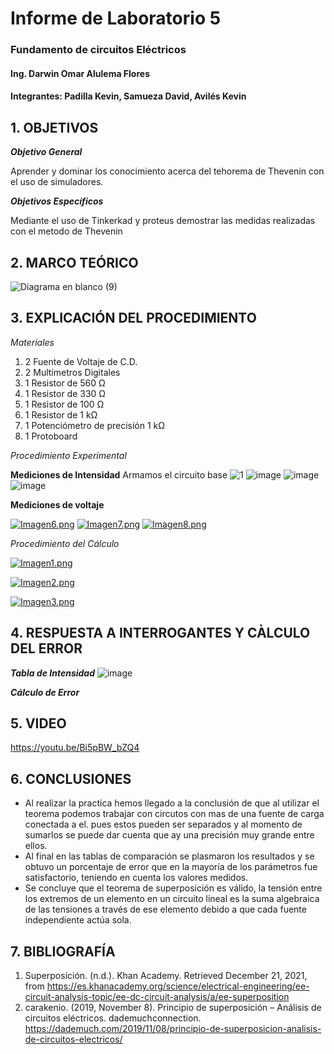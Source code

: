 # Informe de Laboratorio 5
### Fundamento de circuitos Eléctricos 
#### Ing. Darwin Omar Alulema Flores
#### Integrantes: Padilla Kevin, Samueza David, Avilés Kevin
 
 ## 1. OBJETIVOS
***Objetivo General***

Aprender y dominar los conocimiento acerca del tehorema de Thevenin con el uso de simuladores.

***Objetivos Específicos***

Mediante el uso de  Tinkerkad y proteus demostrar las medidas realizadas con el metodo de Thevenin


## 2. MARCO TEÓRICO

![Diagrama en blanco (9)](https://user-images.githubusercontent.com/94129932/148781896-13b2b60e-d5c7-45ef-8cf3-f65e3b38f14d.png)

## 3. EXPLICACIÓN DEL PROCEDIMIENTO

*Materiales*
1) 2 Fuente de Voltaje de C.D.
2) 2 Multímetros Digitales
3) 1 Resistor de 560 Ω
4) 1 Resistor de 330 Ω
5) 1 Resistor de 100 Ω
6) 1 Resistor de 1 kΩ
7) 1 Potenciómetro de precisión 1 kΩ
8) 1 Protoboard


*Procedimiento Experimental*

**Mediciones de Intensidad**
Armamos el circuito base
![1](https://user-images.githubusercontent.com/94129932/148811066-d4aca713-1c50-4330-ab91-c041f1ae3301.png)
![image](https://user-images.githubusercontent.com/93794279/147009971-08588851-3731-4582-ac47-02ee36c319ee.png)
![image](https://user-images.githubusercontent.com/93794279/147009989-c792795a-865d-44fe-a1d5-1517bee483a1.png)
![image](https://user-images.githubusercontent.com/93794279/147010006-0f2bf2a8-2b64-43be-b21b-6c058413d3e3.png)

**Mediciones de voltaje**

[![Imagen6.png](https://i.postimg.cc/G2CMDQh8/Imagen6.png)](https://postimg.cc/94Lt5y9C)
[![Imagen7.png](https://i.postimg.cc/rsbZDLdc/Imagen7.png)](https://postimg.cc/K3PDWwrs)
[![Imagen8.png](https://i.postimg.cc/PrsRndkz/Imagen8.png)](https://postimg.cc/jCcXz02L)

*Procedimiento del Cálculo*

[![Imagen1.png](https://i.postimg.cc/8CGyrYxM/Imagen1.png)](https://postimg.cc/pm0QwsWL)

[![Imagen2.png](https://i.postimg.cc/j2zFnrZV/Imagen2.png)](https://postimg.cc/FkHZw8MG)

[![Imagen3.png](https://i.postimg.cc/B6hxh7b8/Imagen3.png)](https://postimg.cc/phFhrZDx)


## 4. RESPUESTA A INTERROGANTES Y CÀLCULO DEL ERROR

***Tabla de Intensidad***
![image](https://user-images.githubusercontent.com/93794279/147010108-fd826e9e-c7b5-4c6a-81df-f5a9faa9601a.png)

***Cálculo de Error***

## 5. VIDEO

https://youtu.be/Bi5pBW_bZQ4

## 6. CONCLUSIONES
- Al realizar la practica hemos llegado a la conclusión de que al utilizar el teorema podemos trabajar con circutos con mas de una fuente de carga conectada a el. pues estos pueden ser separados y al momento de sumarlos se puede dar cuenta que ay una precisión muy grande entre ellos.
- Al final en las tablas de comparación se plasmaron los resultados y se obtuvo un porcentaje de error que en la mayoría de los parámetros fue satisfactorio, teniendo en cuenta los valores medidos.
- Se concluye que el teorema de superposición es válido, la tensión entre los extremos de un elemento en un circuito lineal es la suma algebraica de las tensiones a través de ese elemento debido a que cada fuente independiente actúa sola.

## 7. BIBLIOGRAFÍA
1. Superposición. (n.d.). Khan Academy. Retrieved December 21, 2021, from https://es.khanacademy.org/science/electrical-engineering/ee-circuit-analysis-topic/ee-dc-circuit-analysis/a/ee-superposition
2. carakenio. (2019, November 8). Principio de superposición – Análisis de circuitos eléctricos. dademuchconnection. https://dademuch.com/2019/11/08/principio-de-superposicion-analisis-de-circuitos-electricos/

